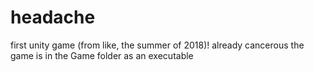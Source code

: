 # headache
first unity game (from like, the summer of 2018)! already cancerous
the game is in the Game folder as an executable
